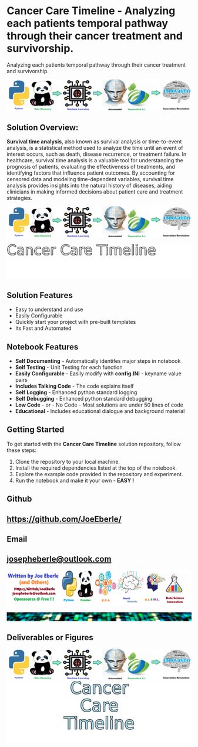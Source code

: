 
# Cancer Care Timeline - Analyzing each patients temporal pathway through their cancer treatment and survivorship.
Analyzing each patients temporal pathway through their cancer treatment and survivorship.

![Image image_filename](code.png)

## Solution Overview: 

**Survival time analysis**, also known as survival analysis or time-to-event analysis, is a statistical method used to analyze the time until an event of interest occurs, such as death, disease recurrence, or treatment failure. In healthcare, survival time analysis is a valuable tool for understanding the prognosis of patients, evaluating the effectiveness of treatments, and identifying factors that influence patient outcomes. By accounting for censored data and modeling time-dependent variables, survival time analysis provides insights into the natural history of diseases, aiding clinicians in making informed decisions about patient care and treatment strategies.

![Image image_filename](sample.png)

![Image image_filename](solution_sign.png)

## Solution Features
- Easy to understand and use  
- Easily Configurable 
- Quickly start your project with pre-built templates
- Its Fast and Automated

## Notebook Features
- **Self Documenting** - Automatically identifes major steps in notebook 
- **Self Testing** - Unit Testing for each function
- **Easily Configurable** - Easily modify with **config.INI** - keyname value pairs
- **Includes Talking Code** - The code explains itself 
- **Self Logging** - Enhanced python standard logging   
- **Self Debugging** - Enhanced python standard debugging
- **Low Code** - or - No Code  - Most solutions are under 50 lines of code
- **Educational** - Includes educational dialogue and background material
    
## Getting Started
To get started with the **Cancer Care Timeline** solution repository, follow these steps:
1. Clone the repository to your local machine.
2. Install the required dependencies listed at the top of the notebook.
3. Explore the example code provided in the repository and experiment.
4. Run the notebook and make it your own - **EASY !**
    

## Github    
## https://github.com/JoeEberle/ 

## Email 
## josepheberle@outlook.com 

    
![Developer](developer.png)

![Brand](brand.png)
    
## Deliverables or Figures
 ![additional_image](cancer_care_timeline.png)  <br>![additional_image](solution_stacked_sign.png)  <br>
    